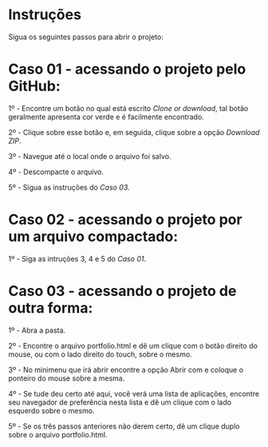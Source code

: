 # Instruções

Sigua os seguintes passos para abrir o projeto:                                                         
 
 # Caso 01 - acessando o projeto pelo GitHub:
 
 1º - Encontre um botão no qual está escrito *Clone or download*, tal botão geralmente apresenta cor verde e é facilmente encontrado.
 
 2º - Clique sobre esse botão e, em seguida, clique sobre a opção *Download ZIP*.
 
 3º - Navegue até o local onde o arquivo foi salvo.
 
 4º - Descompacte o arquivo.
 
 5º - Sigua as instruções do *Caso 03*.
 
 # Caso 02 - acessando o projeto por um arquivo compactado:
 
 1º - Siga as intruções 3, 4 e 5 do *Caso 01*.
 
 # Caso 03 - acessando o projeto de outra forma:
 
 1º - Abra a pasta.
 
 2º - Encontre o arquivo portfolio.html e dê um clique com o botão direito do mouse, ou com o lado direito do touch, sobre o mesmo.
 
 3º - No minimenu que irá abrir encontre a opção Abrir com e coloque o ponteiro do mouse sobre a mesma.
 
 4º - Se tude deu certo até aqui, você verá uma lista de aplicações, encontre seu navegador de preferência nesta lista e dê um clique com o lado esquerdo sobre o mesmo.
 
 5º - Se os três passos anteriores não derem certo, dê um clique duplo sobre o arquivo portfolio.html.
